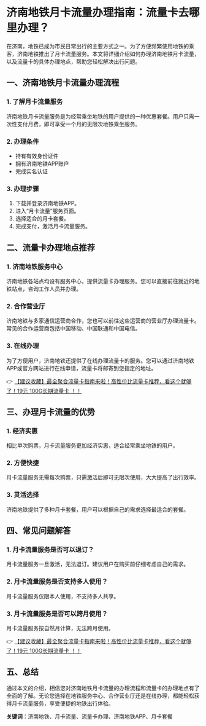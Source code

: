 # 济南地铁月卡流量办理指南：流量卡去哪里办理？

在济南，地铁已成为市民日常出行的主要方式之一。为了方便频繁使用地铁的乘客，济南地铁推出了月卡流量服务。本文将详细介绍如何办理济南地铁月卡流量，以及流量卡的具体办理地点，帮助您轻松解决出行问题。

## 一、济南地铁月卡流量办理流程

### 1. 了解月卡流量服务
济南地铁月卡流量服务是为经常乘坐地铁的用户提供的一种优惠套餐。用户只需一次性支付月费，即可享受一个月的无限次地铁乘坐服务。

### 2. 办理条件
- 持有有效身份证件
- 拥有济南地铁APP账户
- 完成实名认证

### 3. 办理步骤
1. 下载并登录济南地铁APP。
2. 进入“月卡流量”服务页面。
3. 选择适合的月卡套餐。
4. 完成支付，激活月卡流量服务。

## 二、流量卡办理地点推荐

### 1. 济南地铁服务中心
济南地铁各站点均设有服务中心，提供流量卡办理服务。您可以直接前往就近的地铁站点，咨询工作人员并办理。

### 2. 合作营业厅
济南地铁与多家通信运营商合作，您也可以前往这些运营商的营业厅办理流量卡。常见的合作运营商包括中国移动、中国联通和中国电信。

### 3. 在线办理
为了方便用户，济南地铁还提供了在线办理流量卡的服务。您可以通过济南地铁APP或官方网站进行在线申请，流量卡将邮寄到您指定的地址。

👉 [【建议收藏】最全聚合流量卡指南来啦！高性价比流量卡推荐，看这个就够了！19元 100G长期流量卡 ！！](https://bit.ly/Liuliangka)

## 三、办理月卡流量的优势

### 1. 经济实惠
相比单次购票，月卡流量服务更加经济实惠，适合经常乘坐地铁的用户。

### 2. 方便快捷
月卡流量服务无需每次购票，只需激活后即可无限次使用，大大提高了出行效率。

### 3. 灵活选择
济南地铁提供了多种月卡套餐，用户可以根据自己的需求选择最适合的套餐。

## 四、常见问题解答

### 1. 月卡流量服务是否可以退订？
月卡流量服务一旦激活，无法退订。建议用户在购买前仔细考虑自己的需求。

### 2. 月卡流量服务是否支持多人使用？
月卡流量服务仅限本人使用，不支持多人共享。

### 3. 月卡流量服务是否可以跨月使用？
月卡流量服务按自然月计算，无法跨月使用。

👉 [【建议收藏】最全聚合流量卡指南来啦！高性价比流量卡推荐，看这个就够了！19元 100G长期流量卡 ！！](https://bit.ly/Liuliangka)

## 五、总结

通过本文的介绍，相信您对济南地铁月卡流量的办理流程和流量卡的办理地点有了全面的了解。无论您选择在地铁服务中心、合作营业厅还是在线办理，都能轻松获得月卡流量服务，享受便捷的地铁出行体验。

**关键词**：济南地铁、月卡流量、流量卡办理、济南地铁APP、月卡套餐